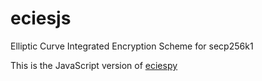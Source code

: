# eciesjs

Elliptic Curve Integrated Encryption Scheme for secp256k1

This is the JavaScript version of [eciespy](https://github.com/kigawas/eciespy)
